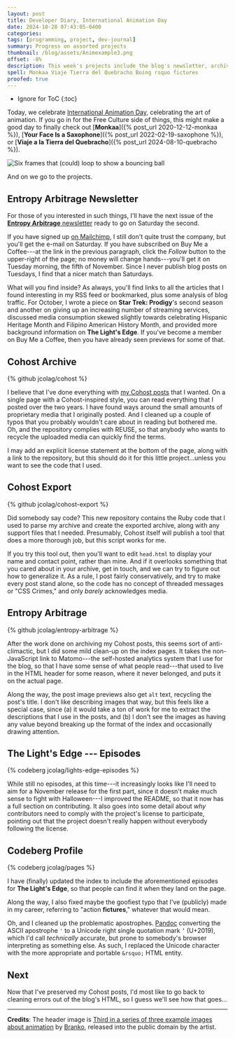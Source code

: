 ```yaml
---
layout: post
title: Developer Diary, International Animation Day
date: 2024-10-28 07:43:05-0400
categories:
tags: [programming, project, dev-journal]
summary: Progress on assorted projects
thumbnail: /blog/assets/Animexample3.png
offset: -8%
description: This week's projects include the blog's newsletter, archiving my Cohost posts (code and results), the blog's code, The Light's Edge, and my Codeberg profile.
spell: Monkaa Viaje Tierra del Quebracho Boing rsquo fictures
proofed: true
---
```


* Ignore for ToC
{:toc}

Today, we celebrate [International Animation Day](https://en.wikipedia.org/wiki/International_Animation_Day), celebrating the art of animation.  If you go in for the Free Culture side of things, this might make a good day to finally check out [**Monkaa**]({% post_url 2020-12-12-monkaa %}), [**Your Face Is a Saxophone**]({% post_url 2022-02-19-saxophone %}), or [**Viaje a la Tierra del Quebracho**]({% post_url 2024-08-10-quebracho %}).

![Six frames that (could) loop to show a bouncing ball](/blog/assets/Animexample3.png "Boing")

And on we go to the projects.

## Entropy Arbitrage Newsletter

For those of you interested in such things, I'll have the next issue of the [**Entropy Arbitrage** newsletter](https://www.buymeacoffee.com/jcolag) ready to go on Saturday the second.

If you have signed up [on Mailchimp](https://entropy-arbitrage.mailchimpsites.com/), I still don't quite trust the company, but you'll get the e-mail on Saturday.  If you have subscribed on Buy Me a Coffee---at the link in the previous paragraph, click the *Follow* button to the upper-right of the page; no money will change hands---you'll get it on Tuesday morning, the fifth of November.  Since I never publish blog posts on Tuesdays, I find that a nicer match than Saturdays.

What will you find inside?  As always, you'll find links to all the articles that I found interesting in my RSS feed or bookmarked, plus some analysis of blog traffic.  For October, I wrote a piece on **Star Trek:  Prodigy**'s second season and another on giving up an increasing number of streaming services, discussed media consumption skewed slightly towards celebrating Hispanic Heritage Month and Filipino American History Month, and provided more background information on **The Light's Edge**.  If you've become a member on Buy Me a Coffee, then you have already seen previews for some of that.

## Cohost Archive

{% github jcolag/cohost %}

I believe that I've done everything with [my Cohost posts](https://jcolag.github.io/cohost/) that I wanted.  On a single page with a Cohost-inspired style, you can read everything that I posted over the two years.  I have found ways around the small amounts of proprietary media that I originally posted.  And I cleaned up a couple of typos that you probably wouldn't care about in reading but bothered me.  Oh, and the repository complies with REUSE, so that anybody who wants to recycle the uploaded media can quickly find the terms.

I may add an explicit license statement at the bottom of the page, along with a link to the repository, but this should do it for this little project...unless you want to see the code that I used.

## Cohost Export

{% github jcolag/cohost-export %}

Did somebody say code?  This new repository contains the Ruby code that I used to parse my archive and create the exported archive, along with any support files that I needed.  Presumably, Cohost itself will publish a tool that does a more thorough job, but this script works for me.

If you try this tool out, then you'll want to edit `head.html` to display your name and contact point, rather than mine.  And if it overlooks something that you cared about in your archive, get in touch, and we can try to figure out how to generalize it.  As a rule, I post fairly conservatively, and try to make every post stand alone, so the code has no concept of threaded messages or "CSS Crimes," and only *barely* acknowledges media.

## Entropy Arbitrage

{% github jcolag/entropy-arbitrage %}

After the work done on archiving my Cohost posts, this seems sort of anti-climactic, but I did some mild clean-up on the index pages.  It takes the non-JavaScript link to Matomo---the self-hosted analytics system that I use for the blog, so that I have some sense of what people read---that used to live in the HTML header for some reason, where it never belonged, and puts it on the actual page.

Along the way, the post image previews also get `alt` text, recycling the post's title.  I don't like describing images that way, but this feels like a special case, since (a) it would take a ton of work for me to extract the descriptions that I use in the posts, and (b) I don't see the images as having any value beyond breaking up the format of the index and occasionally drawing attention.

## The Light's Edge --- Episodes

{% codeberg jcolag/lights-edge-episodes %}

While still no episodes, at this time---it increasingly looks like I'll need to aim for a November release for the first part, since it doesn't make much sense to fight with Halloween---I improved the README, so that it now has a full section on contributing.  It also goes into some detail about *why* contributors need to comply with the project's license to participate, pointing out that the project doesn't really happen without everybody following the license.

## Codeberg Profile

{% codeberg jcolag/pages %}

I have (finally) updated the index to include the aforementioned episodes for **The Light's Edge**, so that people can find it when they land on the page.

Along the way, I also fixed maybe the goofiest typo that I've (publicly) made in my career, referring to "action **fictures**," whatever that would mean.

Oh, and I cleaned up the problematic apostrophes.  [Pandoc](https://pandoc.org/) converting the ASCII apostrophe `'` to a Unicode right single quotation mark `’` (U+2019), which I'd call *technically* accurate, but prone to somebody's browser interpreting as something else.  As such, I replaced the Unicode character with the more appropriate and portable `&rsquo;` HTML entity.

## Next

Now that I've preserved my Cohost posts, I'd most like to go back to cleaning errors out of the blog's HTML, so I guess we'll see how that goes...

* * *

**Credits**:  The header image is [Third in a series of three example images about animation](https://commons.wikimedia.org/wiki/File:Animexample3.png) by [Branko](https://en.wikipedia.org/wiki/User:Branko), released into the public domain by the artist.
